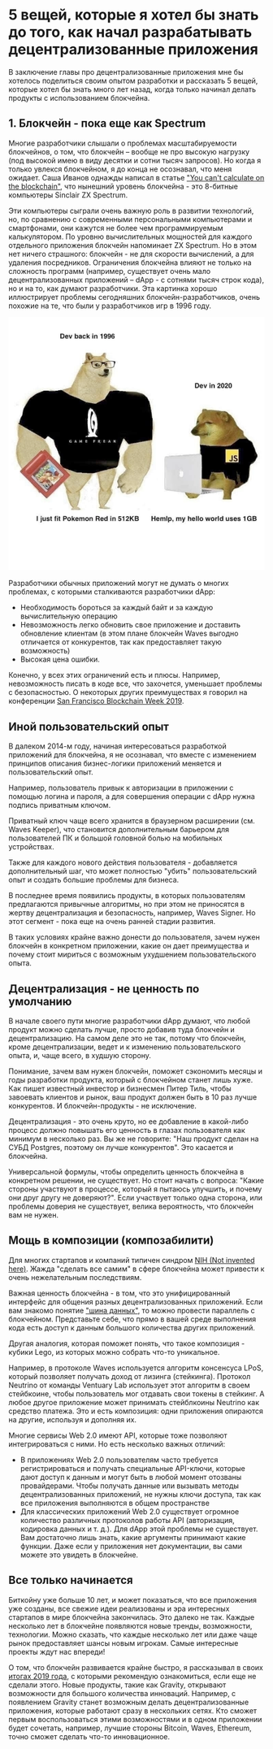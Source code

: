 # 5 вещей, которые я хотел бы знать до того, как начал разрабатывать децентрализованные приложения

В заключение главы про децентрализованные приложения мне бы хотелось поделиться своим опытом разработки и рассказать 5 вещей, которые хотел бы знать много лет назад, когда только начинал делать продукты с использованием блокчейна.

## 1. Блокчейн - пока еще как Spectrum

Многие разработчики слышали о проблемах масштабируемости блокчейнов, о том, что блокчейн – вообще не про высокую нагрузку (под высокой имею в виду десятки и сотни тысяч запросов). Но когда я только увлекся блокчейном, я до конца не осознавал, что меня ожидает. Саша Иванов однажды написал в статье ["You can't calculate on the blockchain"](https://medium.com/wavesprotocol/you-cant-calculate-on-the-blockchain-906f9b110829), что нынешний уровень блокчейна - это 8-битные компьютеры Sinclair ZX Spectrum.

Эти компьютеры сыграли очень важную роль в развитии технологий, но, по сравнению с современными персональными компьютерами и смартфонами, они кажутся не более чем программируемым калькулятором. По уровню вычислительных мощностей для каждого отдельного приложения блокчейн напоминает ZX Spectrum. Но в этом нет ничего страшного: блокчейн - не для скорости вычислений, а для удаления посредников.
Ограничения блокчейна влияют не только на сложность программ (например, существует очень мало децентрализованных приложений – dApp - с сотнями тысяч строк кода), но и на то, как думают разработчики. Эта картинка хорошо иллюстрирует проблемы сегодняшних блокчейн-разработчиков, очень похожие на те, что были у разработчиков игр в 1996 году.

![Developers](../../assets/7-6-5-1-devs.png "Developers")

Разработчики обычных приложений могут не думать о многих проблемах, с которыми сталкиваются разработчики dApp:

- Необходимость бороться за каждый байт и за каждую вычислительную операцию
- Невозможность легко обновить свое приложение и доставить обновление клиентам (в этом плане блокчейн Waves выгодно отличается от конкурентов, так как предоставляет такую возможность)
- Высокая цена ошибки.

Конечно, у всех этих ограничений есть и плюсы. Например, невозможность писать в коде все, что захочется, уменьшает проблемы с безопасностью. О некоторых других преимуществах я говорил на конференции [San Francisco Blockchain Week 2019](https://www.youtube.com/watch?v=gMcif_ADWak).

## Иной пользовательский опыт

В далеком 2014-м году, начиная интересоваться разработкой приложений для блокчейна, я не осознавал, что вместе с изменением принципов описания бизнес-логики приложений меняется и пользовательский опыт.

Например, пользователь привык к авторизации в приложении с помощью логина и пароля, а для совершения операции с dApp нужна подпись приватным ключом.

Приватный ключ чаще всего хранится в браузерном расширении (см. Waves Keeper), что становится дополнительным барьером для пользователей ПК и большой головной болью на мобильных устройствах.

Также для каждого нового действия пользователя - добавляется дополнительный шаг, что может полностью "убить" пользовательский опыт и создать большие проблемы для бизнеса.

В последнее время появились продукты, в которых пользователям предлагаются привычные алгоритмы, но при этом не приносятся в жертву децентрализация и безопасность, например, Waves Signer. Но этот сегмент - пока еще на очень ранней стадии развития.

В таких условиях крайне важно донести до пользователя, зачем нужен блокчейн в конкретном приложении, какие он дает преимущества и почему стоит мириться с возможным ухудшением пользовательского опыта.

## Децентрализация - не ценность по умолчанию

В начале своего пути многие разработчики dApp думают, что любой продукт можно сделать лучше, просто добавив туда блокчейн и децентрализацию. На самом деле это не так, потому что блокчейн, кроме децентрализации, ведет и к изменению пользовательского опыта, и, чаще всего, в худшую сторону.

Понимание, зачем вам нужен блокчейн, поможет сэкономить месяцы и годы разработки продукта, который с блокчейном станет лишь хуже. Как пишет известный инвестор и бизнесмен Питер Тиль, чтобы завоевать клиентов и рынок, ваш продукт должен быть в 10 раз лучше конкурентов. И блокчейн-продукты - не исключение.

Децентрализация - это очень круто, но ее добавление в какой-либо процесс должно повышать его ценность в глазах пользователя как минимум в несколько раз. Вы же не говорите: "Наш продукт сделан на СУБД Postgres, поэтому он лучше конкурентов". Это касается и блокчейна.

Универсальной формулы, чтобы определить ценность блокчейна в конкретном решении, не существует. Но стоит начать с вопроса: "Какие стороны участвуют в процессе, который я пытаюсь улучшить, и почему они друг другу не доверяют?". Если участвует только одна сторона, или проблемы доверия не существует, велика вероятность, что блокчейн вам не нужен.

## Мощь в композиции (композабилити)

Для многих стартапов и компаний типичен синдром [NIH (Not invented here)](https://en.wikipedia.org/wiki/Not_invented_here#:~:text=Not%20invented%20here%20(NIH)%20is,and%20costs%2C%20such%20as%20royalties.). Жажда "сделать все самим" в сфере блокчейна может привести к очень нежелательным последствиям.

Важная ценность блокчейна - в том, что это унифицированный интерфейс для общения разных децентрализованных приложений. Если вам знакомо понятие ["шина данных"](https://en.wikipedia.org/wiki/Enterprise_service_bus), то можно провести параллель с блокчейном. Представьте себе, что прямо в вашей среде выполнения кода есть доступ к данным большого количества других приложений.

Другая аналогия, которая поможет понять, что такое композиция - кубики Lego, из которых можно собрать что-то уникальное.

Например, в протоколе Waves используется алгоритм консенсуса LPoS, который позволяет получать доход от лизинга (стейкинга). Протокол Neutrino от команды Ventuary Lab использует этот алгоритм в своем стейбкоине, чтобы пользователь мог отдавать свои токены в стейкинг. А любое другое приложение может принимать стейблкоины Neutrino как средство платежа. Это и есть композиция: одни приложения опираются на другие, используя и дополняя их.

Многие сервисы Web 2.0 имеют API, которые тоже позволяют интегрироваться с ними. Но есть несколько важных отличий:

- В приложениях Web 2.0 пользователям часто требуется регистрироваться и получать специальные API-ключи, которые дают доступ к данным и могут быть в любой момент отозваны провайдерами. Чтобы получать данные или вызывать методы децентрализованных приложений, не нужны ключи доступа, так как все приложения выполняются в общем пространстве
- Для классических приложений Web 2.0 существует огромное количество различных протоколов работы API (авторизация, кодировка данных и т. д.). Для dApp этой проблемы не существует. Вам достаточно лишь знать, какие аргументы принимают какие функции. Даже если у приложения нет документации, вы сами можете это увидеть в блокчейне.

## Все только начинается

Биткойну уже больше 10 лет, и может показаться, что все приложения уже созданы, все свежие идеи реализованы и эра интересных стартапов в мире блокчейна закончилась. Это далеко не так. Каждые несколько лет в блокчейне появляются новые тренды, возможности, технологии. Можно сказать, что каждые несколько лет или даже чаще рынок предоставляет шансы новым игрокам. Самые интересные проекты ждут нас впереди!

О том, что блокчейн развивается крайне быстро, я рассказывал в своих [итогах 2019 года](https://medium.com/@ikardanov/2019-in-the-blockchain-world-through-the-eyes-of-developer-advocate-e329aee5aa1), с которыми рекомендую ознакомиться, если еще не сделали этого. Новые продукты, такие как Gravity, открывают возможности для большого количества инноваций. Например, с появлением Gravity станет возможным делать децентрализованные приложения, которые работают сразу в нескольких сетях. Кто сможет первым воспользоваться этими возможностями и в одном приложении будет сочетать, например, лучшие стороны Bitcoin, Waves, Ethereum, точно сможет сделать что-то инновационное.
